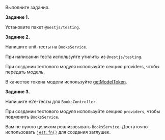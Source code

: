 Выполните задания.

**Задание 1.**

Установите пакет ```@nestjs/testing```.

**Задание 2.**

Напишите unit-тесты на ```BooksService```.

При написании теста используйте утилиты из ```@nestjs/testing```.

При создании тестового модуля используйте секцию providers, чтобы передать модель.

В качестве токена модели используйте [getModelToken](https://docs.nestjs.com/techniques/mongodb#testing).

**Задание 3.**

Напишите e2e-тесты для ```BooksController```.

При создании тестового модуля используйте секцию ```providers```, чтобы подменить ```BooksService```.

Вам не нужно целиком реализовывать ```BooksService```. Достаточно использовать [```jest.fn()```](https://docs.nestjs.com/fundamentals/testing#auto-mocking) для создания заглушек.